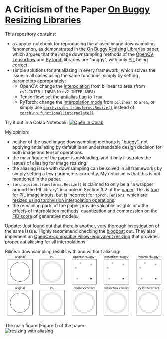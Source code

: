 # A Criticism of the Paper [On Buggy Resizing Libraries](https://arxiv.org/abs/2104.11222)

This repository contains:
* a Jupyter notebook for reproducing the aliased image downsampling fenomenon, as demonstrated in the [On Buggy Resizing Libraries](https://arxiv.org/abs/2104.11222) paper, which argues that the image downsampling methods of the [OpenCV](https://docs.opencv.org/4.5.4/da/d54/group__imgproc__transform.html#ga47a974309e9102f5f08231edc7e7529d), [Tensorflow](https://www.tensorflow.org/api_docs/python/tf/image/resize) and [PyTorch](https://pytorch.org/docs/1.10.0/generated/torch.nn.functional.interpolate.html?highlight=interpolate#torch.nn.functional.interpolate) libraries are "buggy", with only [PIL](https://pillow.readthedocs.io/en/stable/reference/Image.html#PIL.Image.Image.resize) being correct.
* simple solutions for antialiasing in every framework, which solves the issue in all cases using the same functions, simply by setting parameters appropriately:
    * OpenCV: change the [interpolation](https://docs.opencv.org/4.5.4/da/d54/group__imgproc__transform.html#ga5bb5a1fea74ea38e1a5445ca803ff121) from bilinear to area (from `cv2.INTER_LINEAR` to `cv2.INTER_AREA`)
    * Tensorflow: set the [antialias flag](https://www.tensorflow.org/api_docs/python/tf/image/resize) to `True`
    * PyTorch: change the [interpolation mode](https://pytorch.org/docs/1.10.0/generated/torch.nn.functional.interpolate.html?highlight=interpolate#torch.nn.functional.interpolate) from `bilinear` to `area`, or simply use [`torchvision.transforms.Resize()`](https://pytorch.org/vision/stable/transforms.html?highlight=torchvision%20transforms%20resize#torchvision.transforms.Resize) instead of [`torch.nn.functional.interpolate()`]((https://pytorch.org/docs/1.10.0/generated/torch.nn.functional.interpolate.html?highlight=interpolate#torch.nn.functional.interpolate))

Try it out in a Colab Notebook: [![Open In Colab](https://colab.research.google.com/assets/colab-badge.svg)](https://colab.research.google.com/github/beresandras/buggy-resizing-critique/blob/master/buggy_resizing_critique.ipynb)

My opinion:
* neither of the used image downsampling methods is "buggy", not applying antialiasing by default is an understandable design decision for both image and tensor operations.
* the main figure of the paper is misleading, and it only illustrates the issues of aliasing for image resizing.
* the aliasing issue with downsampling can be solved in all frameworks by simply setting a few parameters correctly. My criticism is that this is not mentioned in the paper.
* `torchvision.transforms.Resize()` is claimed to only be a "a wrapper around the PIL library" in a note in Section 3.2 of the [paper](https://arxiv.org/abs/2104.11222). This is [true for PIL image inputs](https://github.com/pytorch/vision/blob/main/torchvision/transforms/functional.py#L415), but is incorrect for `torch.Tensors`, which are [resized using torchvision interpolation operations](https://github.com/pytorch/vision/blob/main/torchvision/transforms/functional_tensor.py#L480).
* the remaining parts of the paper provide valuable insights into the effects of interpolation methods, quantization and compression on the [FID score](https://arxiv.org/abs/1706.08500) of generative models.

Update: Just found out that there is another, very thorough investigation of the same issue. Highly recommend checking the [blogpost](https://blog.zuru.tech/machine-learning/2021/08/09/the-dangers-behind-image-resizing) out. They also implement an [OpenCV-compatible Pillow-equivalent resizing](https://github.com/zurutech/pillow-resize) that provides proper antialiasing for all interpolations.

Bilinear downsampling results with and without aliasing:
![resizing with and without aliasing](./assets/resizing.png)


The main figure (Figure 1) of the paper:
<br />
<img src="https://www.cs.cmu.edu/~clean-fid/images/resizing_example.png" alt="resizing with aliasing" width="600"/>